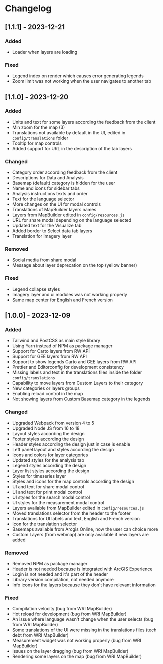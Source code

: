 # Changelog

## [1.1.1] - 2023-12-21

### Added

- Loader when layers are loading

### Fixed

- Legend index on render which causes error generating legends
- Zoom limit was not working when the user navigates to another tab

## [1.1.0] - 2023-12-20

### Added

- Units and text for some layers according the feedback from the client
- Min zoom for the map (3)
- Translations not available by default in the UI, edited in `config/translations` folder
- Tooltip for map controls
- Added support for URL in the description of the tab layers

### Changed

- Category order according feedback from the client
- Descriptions for Data and Analysis
- Basemap (default) category is hidden for the user
- Name and icons for sidebar tabs
- Analysis instructions texts and order
- Text for the language selector
- More changes on the UI for modal controls
- Translations of MapBuilder layers names
- Layers from MapBuilder edited in `config/resources.js`
- URL for share modal depending on the language selected
- Updated text for the Visualize tab
- Added border to Select data tab layers
- Translation for Imagery layer

### Removed

- Social media from share modal
- Message about layer deprecation on the top (yellow banner)

### Fixed

- Legend collapse styles
- Imagery layer and ui modules was not working properly
- Same map center for English and French version

## [1.0.0] - 2023-12-09

### Added

- Tailwind and PostCSS as main style library
- Using Yarn instead of NPM as package manager
- Support for Carto layers from RW API
- Support for GEE layers from RW API
- Support to show legends Carto and GEE layers from RW API
- Prettier and Editorconfig for development consistency
- Missing labels and text in the translations files inside the folder `config/translations`
- Capability to move layers from Custom Layers to their category
- New categories or layers groups
- Enabling reload control in the map
- Not showing layers from Custom Basemap category in the legends

### Changed

- Upgraded Webpack from version 4 to 5
- Upgraded Node JS from 16 to 18
- Layout styles according the design
- Footer styles according the design
- Header styles according the design just in case is enable
- Left panel layout and styles according the design
- Icons and colors for layer categories
- Updated styles for the analysis tab
- Legend styles according the design
- Layer list styles according the design
- Styles for timeseries layer
- Styles and icons for the map controls according the design
- UI and text for share modal control
- UI and text for print modal control
- UI styles for the search modal control
- UI styles for the measurement modal control
- Layers available from MapBuilder edited in `config/resources.js`
- Moved translations selector from the header to the footer
- Translations for UI labels and text, English and French version
- Icon for the translation selector
- Basemaps available from Arcgis Online, now the user can choice more
- Custom Layers (from webmap) are only available if new layers are added

### Removed

- Removed NPM as package manager
- Header is not needed because is integrated with ArcGIS Experience
- Login is not needed and it's part of the header
- Library version compilation, not needed anymore
- Info icons for the layers because they don't have relevant information

### Fixed

- Compilation velocity (bug from WRI MapBuilder)
- Hot reload for development (bug from WRI MapBuilder)
- An issue where language wasn't change when the user selects (bug from WRI MapBuilder)
- Some translations of the UI were missing in the translations files (tech debt from WRI MapBuilder)
- Measurement widget was not working properly (bug from WRI MapBuilder)
- Issues on the layer dragging (bug from WRI MapBuilder)
- Rendering some layers on the map (bug from WRI MapBuilder)
